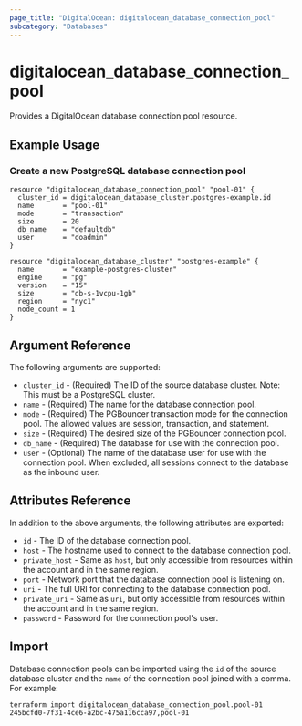 ```yaml
---
page_title: "DigitalOcean: digitalocean_database_connection_pool"
subcategory: "Databases"
---
```


# digitalocean\_database\_connection\_pool

Provides a DigitalOcean database connection pool resource.

## Example Usage

### Create a new PostgreSQL database connection pool
```hcl
resource "digitalocean_database_connection_pool" "pool-01" {
  cluster_id = digitalocean_database_cluster.postgres-example.id
  name       = "pool-01"
  mode       = "transaction"
  size       = 20
  db_name    = "defaultdb"
  user       = "doadmin"
}

resource "digitalocean_database_cluster" "postgres-example" {
  name       = "example-postgres-cluster"
  engine     = "pg"
  version    = "15"
  size       = "db-s-1vcpu-1gb"
  region     = "nyc1"
  node_count = 1
}
```

## Argument Reference

The following arguments are supported:

* `cluster_id` - (Required) The ID of the source database cluster. Note: This must be a PostgreSQL cluster.
* `name` - (Required) The name for the database connection pool.
* `mode` - (Required) The PGBouncer transaction mode for the connection pool. The allowed values are session, transaction, and statement.
* `size` - (Required) The desired size of the PGBouncer connection pool.
* `db_name` - (Required) The database for use with the connection pool.
* `user` - (Optional) The name of the database user for use with the connection pool. When excluded, all sessions connect to the database as the inbound user.

## Attributes Reference

In addition to the above arguments, the following attributes are exported:

* `id` - The ID of the database connection pool.
* `host` - The hostname used to connect to the database connection pool.
* `private_host` - Same as `host`, but only accessible from resources within the account and in the same region.
* `port` - Network port that the database connection pool is listening on.
* `uri` - The full URI for connecting to the database connection pool.
* `private_uri` - Same as `uri`, but only accessible from resources within the account and in the same region.
* `password` - Password for the connection pool's user.

## Import

Database connection pools can be imported using the `id` of the source database cluster
and the `name` of the connection pool joined with a comma. For example:

```
terraform import digitalocean_database_connection_pool.pool-01 245bcfd0-7f31-4ce6-a2bc-475a116cca97,pool-01
```
